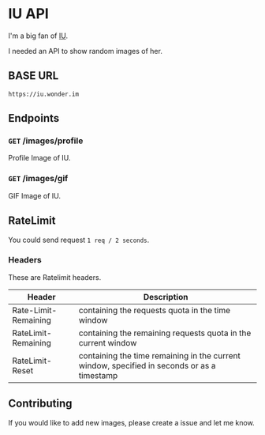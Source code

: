 # IU API

I'm a big fan of [IU](https://www.instagram.com/dlwlrma/).

I needed an API to show random images of her.

## BASE URL

```fix
https://iu.wonder.im
```

## Endpoints

### `GET` /images/profile

Profile Image of IU.

### `GET` /images/gif

GIF Image of IU.

## RateLimit

You could send request `1 req / 2 seconds`.

### Headers

These are Ratelimit headers.

| Header | Description |
|--------|-------------|
| Rate-Limit-Remaining | containing the requests quota in the time window |
| RateLimit-Remaining | containing the remaining requests quota in the current window |
| RateLimit-Reset | containing the time remaining in the current window, specified in seconds or as a timestamp |

## Contributing

If you would like to add new images, please create a issue and let me know.
